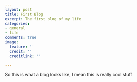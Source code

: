 ```yaml
---
layout: post
title: First Blog
excerpt: The first blog of my life
categories:
- general
- life
comments: true
image:
  feature: ''
  credit: ''
  creditlink: ''

---
```

So this is what a blog looks like, I mean this is really cool stuff